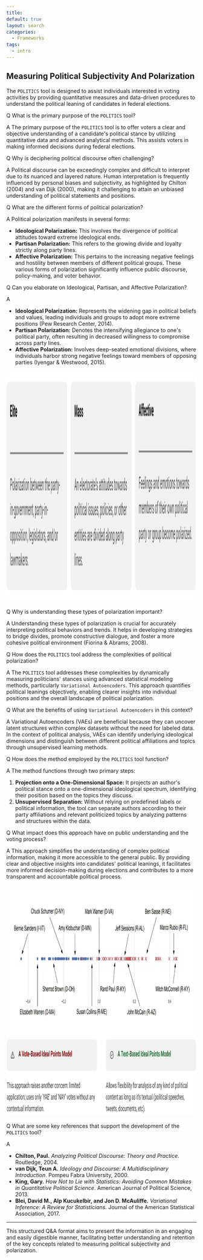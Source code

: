 ```yaml
---
title:
default: true
layout: search
categories:
  - Frameworks
tags:
  - intro
---
```




## <span id="title-politics" style="margin-bottom: 10px"> Measuring Political Subjectivity And Polarization</span>

<p></p>


The `POLITICS` tool is designed to assist individuals interested in voting activities by providing quantitative measures and data-driven procedures to understand the political leaning of candidates in federal elections.

<span class="label label-danger">Q</span> What is the primary purpose of the `POLITICS` tool?

<span class="label label-success">A</span> The primary purpose of the `POLITICS` tool is to offer voters a clear and objective understanding of a candidate's political stance by utilizing quantitative data and advanced analytical methods. This assists voters in making informed decisions during federal elections.

<span class="label label-danger">Q</span> Why is deciphering political discourse often challenging?

<span class="label label-success">A</span> Political discourse can be exceedingly complex and difficult to interpret due to its nuanced and layered nature. Human interpretation is frequently influenced by personal biases and subjectivity, as highlighted by Chilton (2004) and van Dijk (2000), making it challenging to attain an unbiased understanding of political statements and positions.

<span class="label label-danger">Q</span> What are the different forms of political polarization?

<span class="label label-success">A</span> Political polarization manifests in several forms:
- **Ideological Polarization:** This involves the divergence of political attitudes toward extreme ideological ends.
- **Partisan Polarization:** This refers to the growing divide and loyalty strictly along party lines.
- **Affective Polarization:** This pertains to the increasing negative feelings and hostility between members of different political groups.
These various forms of polarization significantly influence public discourse, policy-making, and voter behavior.

<span class="label label-danger">Q</span> Can you elaborate on Ideological, Partisan, and Affective Polarization?

<span class="label label-success">A</span>
- **Ideological Polarization:** Represents the widening gap in political beliefs and values, leading individuals and groups to adopt more extreme positions (Pew Research Center, 2014).
- **Partisan Polarization:** Denotes the intensifying allegiance to one's political party, often resulting in decreased willingness to compromise across party lines.
- **Affective Polarization:** Involves deep-seated emotional divisions, where individuals harbor strong negative feelings toward members of opposing parties (Iyengar & Westwood, 2015).


<div style="text-align: center; margin: 20px 0;">
    <img src="https://raw.githubusercontent.com/shiyis/politics-docs/main/images/roadmap.jpeg" alt="Roadmap Illustration" width="auto" height="600">
</div>

<span class="label label-danger">Q</span> Why is understanding these types of polarization important?

<span class="label label-success">A</span> Understanding these types of polarization is crucial for accurately interpreting political behaviors and trends. It helps in developing strategies to bridge divides, promote constructive dialogue, and foster a more cohesive political environment (Fiorina & Abrams, 2008).

<span class="label label-danger">Q</span> How does the `POLITICS` tool address the complexities of political polarization?

<span class="label label-success">A</span> The `POLITICS` tool addresses these complexities by dynamically measuring politicians' stances using advanced statistical modeling methods, particularly `Variational Autoencoders`. This approach quantifies political leanings objectively, enabling clearer insights into individual positions and the overall landscape of political polarization.

<span class="label label-danger">Q</span> What are the benefits of using `Variational Autoencoders` in this context?

<span class="label label-success">A</span> Variational Autoencoders (VAEs) are beneficial because they can uncover latent structures within complex datasets without the need for labeled data. In the context of political analysis, VAEs can identify underlying ideological dimensions and distinguish between different political affiliations and topics through unsupervised learning methods.

<span class="label label-danger">Q</span> How does the method employed by the `POLITICS` tool function?

<span class="label label-success">A</span> The method functions through two primary steps:
1. **Projection onto a One-Dimensional Space:** It projects an author's political stance onto a one-dimensional ideological spectrum, identifying their position based on the topics they discuss.
2. **Unsupervised Separation:** Without relying on predefined labels or political information, the tool can separate authors according to their party affiliations and relevant politicized topics by analyzing patterns and structures within the data.


<span class="label label-danger">Q</span> What impact does this approach have on public understanding and the voting process?

<span class="label label-success">A</span> This approach simplifies the understanding of complex political information, making it more accessible to the general public. By providing clear and objective insights into candidates' political leanings, it facilitates more informed decision-making during elections and contributes to a more transparent and accountable political process.

<div style="text-align: center; margin: 20px 0;">
    <img src="https://raw.githubusercontent.com/shiyis/politics-docs/main/images/method.png" alt="Methodology Illustration" width="auto" height="600">
</div>

<span class="label label-danger">Q</span> What are some key references that support the development of the `POLITICS` tool?

<span class="label label-success">A</span>
- **Chilton, Paul.** *Analyzing Political Discourse: Theory and Practice*. Routledge, 2004.
- **van Dijk, Teun A.** *Ideology and Discourse: A Multidisciplinary Introduction*. Pompeu Fabra University, 2000.
- **King, Gary.** *How Not to Lie with Statistics: Avoiding Common Mistakes in Quantitative Political Science*. American Journal of Political Science, 2013.
- **Blei, David M., Alp Kucukelbir, and Jon D. McAuliffe.** *Variational Inference: A Review for Statisticians*. Journal of the American Statistical Association, 2017.

---

This structured Q&A format aims to present the information in an engaging and easily digestible manner, facilitating better understanding and retention of the key concepts related to measuring political subjectivity and polarization.
